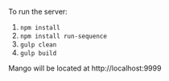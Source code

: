 To run the server:

1. `npm install`
2. `npm install run-sequence`
3. `gulp clean`
4. `gulp build`

Mango will be located at http://localhost:9999
